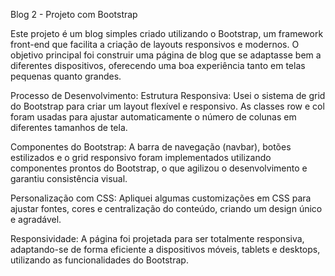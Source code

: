 Blog 2 - Projeto com Bootstrap

Este projeto é um blog simples criado utilizando o Bootstrap, um framework front-end que facilita a criação de layouts responsivos e modernos. O objetivo principal foi construir uma página de blog que se adaptasse bem a diferentes dispositivos, oferecendo uma boa experiência tanto em telas pequenas quanto grandes.

Processo de Desenvolvimento:
Estrutura Responsiva: Usei o sistema de grid do Bootstrap para criar um layout flexível e responsivo. As classes row e col foram usadas para ajustar automaticamente o número de colunas em diferentes tamanhos de tela.

Componentes do Bootstrap: A barra de navegação (navbar), botões estilizados e o grid responsivo foram implementados utilizando componentes prontos do Bootstrap, o que agilizou o desenvolvimento e garantiu consistência visual.

Personalização com CSS: Apliquei algumas customizações em CSS para ajustar fontes, cores e centralização do conteúdo, criando um design único e agradável.

Responsividade:
A página foi projetada para ser totalmente responsiva, adaptando-se de forma eficiente a dispositivos móveis, tablets e desktops, utilizando as funcionalidades do Bootstrap.

